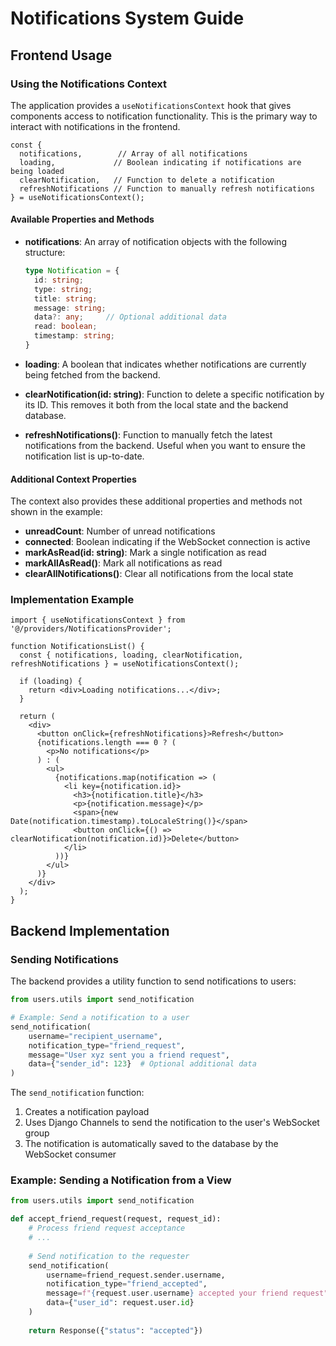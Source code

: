 # Notifications System Guide

## Frontend Usage

### Using the Notifications Context

The application provides a `useNotificationsContext` hook that gives components access to notification functionality. This is the primary way to interact with notifications in the frontend.

```tsx
const { 
  notifications,        // Array of all notifications
  loading,             // Boolean indicating if notifications are being loaded
  clearNotification,   // Function to delete a notification
  refreshNotifications // Function to manually refresh notifications
} = useNotificationsContext();
```

#### Available Properties and Methods

- **notifications**: An array of notification objects with the following structure:
  ```typescript
  type Notification = {
    id: string;
    type: string;
    title: string;
    message: string;
    data?: any;     // Optional additional data
    read: boolean;
    timestamp: string;
  }
  ```

- **loading**: A boolean that indicates whether notifications are currently being fetched from the backend.

- **clearNotification(id: string)**: Function to delete a specific notification by its ID. This removes it both from the local state and the backend database.

- **refreshNotifications()**: Function to manually fetch the latest notifications from the backend. Useful when you want to ensure the notification list is up-to-date.

#### Additional Context Properties

The context also provides these additional properties and methods not shown in the example:

- **unreadCount**: Number of unread notifications
- **connected**: Boolean indicating if the WebSocket connection is active
- **markAsRead(id: string)**: Mark a single notification as read
- **markAllAsRead()**: Mark all notifications as read
- **clearAllNotifications()**: Clear all notifications from the local state

### Implementation Example

```tsx
import { useNotificationsContext } from '@/providers/NotificationsProvider';

function NotificationsList() {
  const { notifications, loading, clearNotification, refreshNotifications } = useNotificationsContext();

  if (loading) {
    return <div>Loading notifications...</div>;
  }

  return (
    <div>
      <button onClick={refreshNotifications}>Refresh</button>
      {notifications.length === 0 ? (
        <p>No notifications</p>
      ) : (
        <ul>
          {notifications.map(notification => (
            <li key={notification.id}>
              <h3>{notification.title}</h3>
              <p>{notification.message}</p>
              <span>{new Date(notification.timestamp).toLocaleString()}</span>
              <button onClick={() => clearNotification(notification.id)}>Delete</button>
            </li>
          ))}
        </ul>
      )}
    </div>
  );
}
```

## Backend Implementation

### Sending Notifications

The backend provides a utility function to send notifications to users:

```python
from users.utils import send_notification

# Example: Send a notification to a user
send_notification(
    username="recipient_username",
    notification_type="friend_request",
    message="User xyz sent you a friend request",
    data={"sender_id": 123}  # Optional additional data
)
```

The `send_notification` function:
1. Creates a notification payload
2. Uses Django Channels to send the notification to the user's WebSocket group
3. The notification is automatically saved to the database by the WebSocket consumer

### Example: Sending a Notification from a View

```python
from users.utils import send_notification

def accept_friend_request(request, request_id):
    # Process friend request acceptance
    # ...
    
    # Send notification to the requester
    send_notification(
        username=friend_request.sender.username,
        notification_type="friend_accepted",
        message=f"{request.user.username} accepted your friend request",
        data={"user_id": request.user.id}
    )
    
    return Response({"status": "accepted"})
```